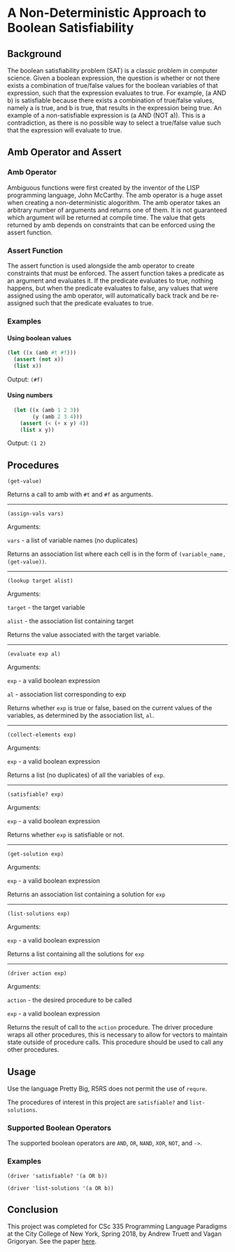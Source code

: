 # A Non-Deterministic Approach to Boolean Satisfiability
## Background
The boolean satisfiability problem (SAT) is a classic problem in computer science. Given a boolean expression, the question is whether or not there exists a combination of true/false values for the boolean variables of that expression, such that the expression evaluates to true. For example, (a AND b) is satisfiable because there exists a combination of true/false values, namely a is true, and b is true, that results in the expression being true. An example of a non-satisfiable expression is (a AND (NOT a)). This is a contradiction, as there is no possible way to select a true/false value such that the expression will evaluate to true.

## Amb Operator and Assert
### Amb Operator
Ambiguous functions were first created by the inventor of the LISP programming language, John McCarthy. The amb operator is a huge asset when creating a non-deterministic alogorithm. The amb operator takes an arbitrary number of arguments and returns one of them. It is not guaranteed which argument will be returned at compile time. The value that gets returned by amb depends on constraints that can be enforced using the assert function.

### Assert Function
The assert function is used alongside the amb operator to create constraints that must be enforced. The assert function takes a predicate as an argument and evaluates it. If the predicate evaluates to true, nothing happens, but when the predicate evaluates to false, any values that were assigned using the amb operator, will automatically back track and be re-assigned such that the predicate evaluates to true.

### Examples
#### Using boolean values
```scheme
(let ((x (amb #t #f)))
  (assert (not x))
  (list x))
```
Output: `(#f)`
 
#### Using numbers
```scheme
  (let ((x (amb 1 2 3))
        (y (amb 2 3 4)))
    (assert (< (+ x y) 4))
    (list x y))
```
Output: `(1 2)`
  
## Procedures
`(get-value)`
  
  
Returns a call to amb with `#t` and `#f` as arguments.
 
 ---
 
`(assign-vals vars)`
 
Arguments:

`vars` - a list of variable names (no duplicates)


Returns an association list where each cell is in the form of `(variable_name, (get-value))`.

---

`(lookup target alist)`

Arguments: 

`target` - the target variable

`alist` - the association list containing target
         
         
Returns the value associated with the target variable.

---

`(evaluate exp al)`

Arguments: 

`exp` - a valid boolean expression

`al` - association list corresponding to exp
           
           
Returns whether `exp` is true or false, based on the current values of the variables, as determined by the association list, `al`.

---

`(collect-elements exp)`

Arguments:

`exp` - a valid boolean expression


Returns a list (no duplicates) of all the variables of `exp`.

---

`(satisfiable? exp)`

Arguments:

`exp` - a valid boolean expression


Returns whether `exp` is satisfiable or not.
 
---

`(get-solution exp)`

Arguments:

`exp` - a valid boolean expression


Returns an association list containing a solution for `exp`

---

`(list-solutions exp)`

Arguments:

`exp` - a valid boolean expression


Returns a list containing all the solutions for `exp`

---

`(driver action exp)`

Arguments:

`action` - the desired procedure to be called

`exp` - a valid boolean expression


Returns the result of call to the `action` procedure. The driver procedure wraps all other procedures, this is necessary to allow for vectors to maintain state outside of procedure calls. This procedure should be used to call any other procedures.

## Usage
Use the language Pretty Big, R5RS does not permit the use of `requre`.

The procedures of interest in this project are `satisfiable?` and `list-solutions`.

### Supported Boolean Operators
The supported boolean operators are `AND`, `OR`, `NAND`, `XOR`, `NOT`, and `->`. 

### Examples
`(driver 'satisfiable? '(a OR b))`

`(driver 'list-solutions '(a OR b))`

## Conclusion
This project was completed for CSc 335 Programming Language Paradigms at the City College of New York, Spring 2018, by Andrew Truett and Vagan Grigoryan. See the paper [here](https://docs.google.com/document/d/1l-6J6xjwlY66eNgGOIVVk1WFcx1O3dzpxMmplDwAIp8/edit?usp=sharing).
